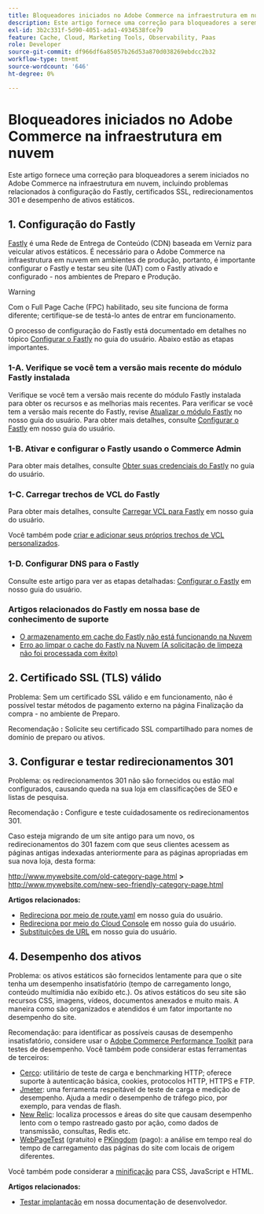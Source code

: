```yaml
---
title: Bloqueadores iniciados no Adobe Commerce na infraestrutura em nuvem
description: Este artigo fornece uma correção para bloqueadores a serem iniciados no Adobe Commerce na infraestrutura em nuvem, incluindo problemas relacionados à configuração do Fastly, certificados SSL, redirecionamentos 301 e desempenho de ativos estáticos.
exl-id: 3b2c331f-5d90-4051-ada1-4934538fce79
feature: Cache, Cloud, Marketing Tools, Observability, Paas
role: Developer
source-git-commit: df966df6a85057b26d53a870d038269ebdcc2b32
workflow-type: tm+mt
source-wordcount: '646'
ht-degree: 0%

---
```


# Bloqueadores iniciados no Adobe Commerce na infraestrutura em nuvem

Este artigo fornece uma correção para bloqueadores a serem iniciados no Adobe Commerce na infraestrutura em nuvem, incluindo problemas relacionados à configuração do Fastly, certificados SSL, redirecionamentos 301 e desempenho de ativos estáticos.

## 1. Configuração do Fastly

[Fastly](https://www.fastly.com/) é uma Rede de Entrega de Conteúdo (CDN) baseada em Verniz para veicular ativos estáticos. É necessário para o Adobe Commerce na infraestrutura em nuvem em ambientes de produção, portanto, é importante configurar o Fastly e testar seu site (UAT) com o Fastly ativado e configurado - nos ambientes de Preparo e Produção.

>[!WARNING]
>
>Com o Full Page Cache (FPC) habilitado, seu site funciona de forma diferente; certifique-se de testá-lo antes de entrar em funcionamento.

O processo de configuração do Fastly está documentado em detalhes no tópico [Configurar o Fastly](https://experienceleague.adobe.com/docs/commerce-cloud-service/user-guide/cdn/setup-fastly/fastly-configuration.html?lang=pt-BR) no guia do usuário. Abaixo estão as etapas importantes.

### 1-A. Verifique se você tem a versão mais recente do módulo Fastly instalada

Verifique se você tem a versão mais recente do módulo Fastly instalada para obter os recursos e as melhorias mais recentes. Para verificar se você tem a versão mais recente do Fastly, revise [Atualizar o módulo Fastly](https://experienceleague.adobe.com/docs/commerce-cloud-service/user-guide/cdn/setup-fastly/fastly-configuration.html?lang=pt-BR#upgrade-the-fastly-module) no nosso guia do usuário. Para obter mais detalhes, consulte [Configurar o Fastly](https://experienceleague.adobe.com/docs/commerce-cloud-service/user-guide/cdn/setup-fastly/fastly-configuration.html?lang=pt-BR) em nosso guia do usuário.

### 1-B. Ativar e configurar o Fastly usando o Commerce Admin

Para obter mais detalhes, consulte [Obter suas credenciais do Fastly](https://experienceleague.adobe.com/docs/commerce-cloud-service/user-guide/cdn/setup-fastly/fastly-configuration.html?lang=pt-BR#get-fastly-credentials) no guia do usuário.

### 1-C. Carregar trechos de VCL do Fastly

Para obter mais detalhes, consulte [Carregar VCL para Fastly](https://experienceleague.adobe.com/docs/commerce-cloud-service/user-guide/cdn/setup-fastly/fastly-configuration.html?lang=pt-BR) em nosso guia do usuário.

Você também pode [criar e adicionar seus próprios trechos de VCL personalizados](https://experienceleague.adobe.com/docs/commerce-cloud-service/user-guide/cdn/custom-vcl-snippets/fastly-vcl-custom-snippets.html?lang=pt-BR).

### 1-D. Configurar DNS para o Fastly


Consulte este artigo para ver as etapas detalhadas: [Configurar o Fastly](https://experienceleague.adobe.com/docs/commerce-cloud-service/user-guide/cdn/setup-fastly/fastly-configuration.html?lang=pt-BR#update-dns-configuration-with-development-settings) em nosso guia do usuário.

### Artigos relacionados do Fastly em nossa base de conhecimento de suporte

* [O armazenamento em cache do Fastly não está funcionando na Nuvem](/help/troubleshooting/miscellaneous/fastly-caching-is-not-working-on-magento-cloud.md)
* [Erro ao limpar o cache do Fastly na Nuvem (A solicitação de limpeza não foi processada com êxito)](/help/troubleshooting/miscellaneous/error-purging-fastly-cache-on-cloud-the-purge-request-was-not-processed-successfully.md)

## 2. Certificado SSL (TLS) válido

Problema: Sem um certificado SSL válido e em funcionamento, não é possível testar métodos de pagamento externo na página Finalização da compra - no ambiente de Preparo.

Recomendação **:** Solicite seu certificado SSL compartilhado para nomes de domínio de preparo ou ativos.


## 3. Configurar e testar redirecionamentos 301

Problema: os redirecionamentos 301 não são fornecidos ou estão mal configurados, causando queda na sua loja em classificações de SEO e listas de pesquisa.

Recomendação **:** Configure e teste cuidadosamente os redirecionamentos 301.

Caso esteja migrando de um site antigo para um novo, os redirecionamentos do 301 fazem com que seus clientes acessem as páginas antigas indexadas anteriormente para as páginas apropriadas em sua nova loja, desta forma:

http://www.mywebsite.com/old-category-page.html **>** http://www.mywebsite.com/new-seo-friendly-category-page.html

**Artigos relacionados:**

* [Redireciona por meio de route.yaml](https://experienceleague.adobe.com/docs/commerce-cloud-service/user-guide/configure/routes/redirects.html?lang=pt-BR) em nosso guia do usuário.
* [Redireciona por meio do Cloud Console](https://experienceleague.adobe.com/docs/commerce-cloud-service/user-guide/project/overview.html?lang=pt-BR) em nosso guia do usuário.
* [Substituições de URL](https://experienceleague.adobe.com/docs/commerce-admin/marketing/seo/url-rewrites/url-rewrite.html?lang=pt-BR) em nosso guia do usuário.

## 4. Desempenho dos ativos

Problema: os ativos estáticos são fornecidos lentamente para que o site tenha um desempenho insatisfatório (tempo de carregamento longo, conteúdo multimídia não exibido etc.). Os ativos estáticos do seu site são recursos CSS, imagens, vídeos, documentos anexados e muito mais. A maneira como são organizados e atendidos é um fator importante no desempenho do site.

Recomendação: para identificar as possíveis causas de desempenho insatisfatório, considere usar o [Adobe Commerce Performance Toolkit](https://github.com/magento/magento2/tree/2.3/setup/performance-toolkit) para testes de desempenho. Você também pode considerar estas ferramentas de terceiros:

* [Cerco](https://www.joedog.org/siege-home): utilitário de teste de carga e benchmarking HTTP; oferece suporte à autenticação básica, cookies, protocolos HTTP, HTTPS e FTP.
* [Jmeter](https://jmeter.apache.org/): uma ferramenta respeitável de teste de carga e medição de desempenho. Ajuda a medir o desempenho de tráfego pico, por exemplo, para vendas de flash.
* [New Relic](https://support.newrelic.com/): localiza processos e áreas do site que causam desempenho lento com o tempo rastreado gasto por ação, como dados de transmissão, consultas, Redis etc.
* [WebPageTest](https://www.webpagetest.org/) (gratuito) e [PKingdom](https://www.pingdom.com/) (pago): a análise em tempo real do tempo de carregamento das páginas do site com locais de origem diferentes.

Você também pode considerar a [minificação](https://experienceleague.adobe.com/docs/commerce-cloud-service/user-guide/configure-store/store-settings.html?lang=pt-BR) para CSS, JavaScript e HTML.

**Artigos relacionados:**

* [Testar implantação](https://experienceleague.adobe.com/docs/commerce-cloud-service/user-guide/develop/test/staging-and-production.html?lang=pt-BR) em nossa documentação de desenvolvedor.
